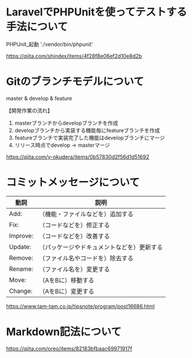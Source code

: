 # LaravelでPHPUnitを使ってテストする手法について

PHPUnit_起動
'./vendor/bin/phpunit'

<https://qiita.com/shindex/items/4f28f8e06ef2d10e8d2b>

# Gitのブランチモデルについて

master & develop & feature

【開発作業の流れ】
1. masterブランチからdevelopブランチを作成
2. developブランチから実装する機能毎にfeatureブランチを作成
3. featureブランチで実装完了した機能はdevelopブランチにマージ
4. リリース時点でdevelop → masterマージ

<https://qiita.com/y-okudera/items/0b57830d2f56d1d51692>

# コミットメッセージについて

|動詞|	説明|
| ---- | ---- |
|Add:|	（機能・ファイルなどを）追加する|
|Fix:|	（コードなどを）修正する|
|Improve:|	（コードなどを）改善する|
|Update:|	（パッケージやドキュメントなどを）更新する|
|Remove:|	（ファイル名やコードを）除去する|
|Rename:|	（ファイル名を）変更する|
|Move:|	（AをBに）移動する|
|Change:|	（AをBに）変更する|

<https://www.tam-tam.co.jp/tipsnote/program/post16686.html>

# Markdown記法について

<https://qiita.com/oreo/items/82183bfbaac69971917f>